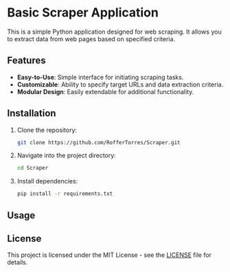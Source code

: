 # Basic Scraper Application

This is a simple Python application designed for web scraping. It allows you to extract data from web pages based on specified criteria.

## Features

- **Easy-to-Use**: Simple interface for initiating scraping tasks.
- **Customizable**: Ability to specify target URLs and data extraction criteria.
- **Modular Design**: Easily extendable for additional functionality.

## Installation

1. Clone the repository:

   ```bash
   git clone https://github.com/RofferTorres/Scraper.git
2. Navigate into the project directory:

   ```bash
   cd Scraper
3. Install dependencies:

   ```bash
   pip install -r requirements.txt
## Usage

## License
This project is licensed under the MIT License - see the [LICENSE](https://github.com/RofferTorres/Scraper/blob/main/LICENSE) file for details.

